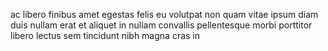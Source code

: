 ac libero finibus amet egestas felis eu volutpat non quam vitae ipsum diam duis
nullam erat et aliquet in nullam convallis pellentesque morbi porttitor libero
lectus sem tincidunt nibh magna cras in